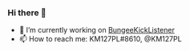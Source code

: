 ### Hi there 👋

<!--
**KM127PL/km127pl** is a ✨ _special_ ✨ repository because its `README.md` (this file) appears on your GitHub profile
!-->
- 🔭 I’m currently working on [BungeeKickListener](https://github.com/AuraCraft/BungeeKickListener)
- 📫 How to reach me: KM127PL#8610, @KM127PL

